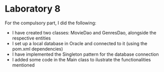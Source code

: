 <h1>Laboratory 8</h1>

For the compulsory part, I did the following:
<ul>
    <li>I have created two classes: MovieDao and GenresDao, alongside the respective entities</li>
    <li>I set up a local database in Oracle and connected to it (using the pom.xml dependencies)</li>
    <li>I have implemented the Singleton pattern for the database connection</li>
    <li>I added some code in the Main class to ilustrate the functionalities mentioned</li>
</ul>